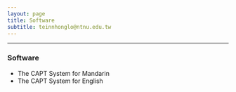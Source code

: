 ```yaml
---
layout: page
title: Software
subtitle: teinnhonglo@ntnu.edu.tw
---
```


-------------------
### Software
* The CAPT System for Mandarin
* The CAPT System for English
